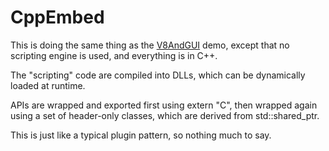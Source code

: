 # CppEmbed

This is doing the same thing as the [V8AndGUI](https://github.com/fynv/V8AndGUI) demo, except that no scripting engine is used, and everything is in C++.

The "scripting" code are compiled into DLLs, which can be dynamically loaded at runtime.

APIs are wrapped and exported first using extern "C", then wrapped again using a set of header-only classes, which are derived from std::shared_ptr.

This is just like a typical plugin pattern, so nothing much to say.
